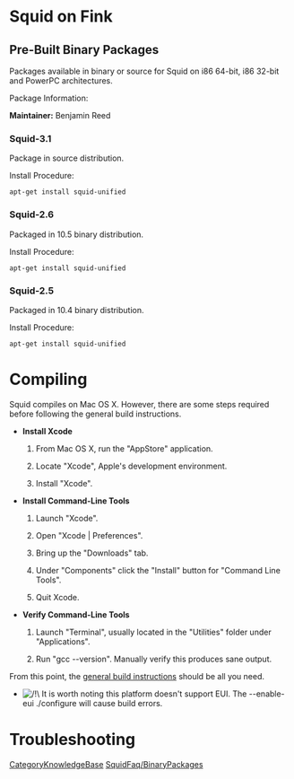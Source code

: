 # Squid on Fink

## Pre-Built Binary Packages

Packages available in binary or source for Squid on i86 64-bit, i86
32-bit and PowerPC architectures.

Package Information:
[](http://pdb.finkproject.org/pdb/package.php/squid-unified)

**Maintainer:** Benjamin Reed

### Squid-3.1

Package in source distribution.

Install Procedure:

    apt-get install squid-unified

### Squid-2.6

Packaged in 10.5 binary distribution.

Install Procedure:

    apt-get install squid-unified

### Squid-2.5

Packaged in 10.4 binary distribution.

Install Procedure:

    apt-get install squid-unified

# Compiling

Squid compiles on Mac OS X. However, there are some steps required
before following the general build instructions.

  - **Install Xcode**
    
    1.  From Mac OS X, run the "AppStore" application.
    
    2.  Locate "Xcode", Apple's development environment.
    
    3.  Install "Xcode".

  - **Install Command-Line Tools**
    
    1.  Launch "Xcode".
    
    2.  Open "Xcode | Preferences".
    
    3.  Bring up the "Downloads" tab.
    
    4.  Under "Components" click the "Install" button for "Command Line
        Tools".
    
    5.  Quit Xcode.

  - **Verify Command-Line Tools**
    
    1.  Launch "Terminal", usually located in the "Utilities" folder
        under "Applications".
    
    2.  Run "gcc --version". Manually verify this produces sane output.

From this point, the [general build
instructions](https://wiki.squid-cache.org/KnowledgeBase/Fink/SquidFaq/CompilingSquid#How_do_I_compile_Squid.3F)
should be all you need.

  - ![/\!\\](https://wiki.squid-cache.org/wiki/squidtheme/img/alert.png)
    It is worth noting this platform doesn't support EUI. The
    --enable-eui ./configure will cause build errors.

# Troubleshooting

[CategoryKnowledgeBase](https://wiki.squid-cache.org/KnowledgeBase/Fink/CategoryKnowledgeBase#)
[SquidFaq/BinaryPackages](https://wiki.squid-cache.org/KnowledgeBase/Fink/SquidFaq/BinaryPackages#)

